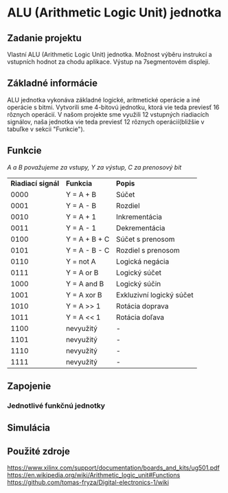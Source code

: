 # ALU (Arithmetic Logic Unit) jednotka

## Zadanie projektu
Vlastní ALU (Arithmetic Logic Unit) jednotka. Možnost výběru instrukcí a vstupních hodnot za chodu aplikace. Výstup na 7segmentovém displeji.

## Základné informácie
ALU jednotka vykonáva základné logické, aritmetické operácie a iné operácie s bitmi. Vytvorili sme 4-bitovú jednotku, ktorá vie teda previesť 16 rôznych operácií. V našom projekte sme využili 12 vstupných riadiacích signálov, naša jednotka vie teda previesť 12 rôznych operácií(bližšie v tabuľke v sekcii "Funkcie").

## Funkcie
*A a B považujeme za vstupy, Y za výstup, C za prenosový bit*
<table>
<tr><td><b>Riadiací signál</b></td><td><b>Funkcia</b></td><td><b>Popis</b></td></tr>
<tr><td> 0000 </td><td> Y = A + B </td><td> Súčet </td></tr>
<tr><td> 0001 </td><td> Y = A - B </td><td> Rozdiel </td></tr>
<tr><td> 0010 </td><td> Y = A + 1 </td><td> Inkrementácia </td></tr>
<tr><td> 0011 </td><td> Y = A - 1 </td><td> Dekrementácia </td></tr>
<tr><td> 0100 </td><td> Y = A + B + C </td><td> Súčet s prenosom </td></tr>
<tr><td> 0101 </td><td> Y = A - B - C </td><td> Rozdiel s prenosom </td></tr>
<tr><td> 0110 </td><td> Y = not A </td><td> Logická negácia </td></tr>
<tr><td> 0111 </td><td> Y = A or B </td><td> Logický súčet </td></tr>
<tr><td> 1000</td><td> Y = A and B </td><td> Logický súčin </td></tr>
<tr><td> 1001 </td><td> Y = A xor B </td><td> Exkluzivní logický súčet </td></tr>
<tr><td> 1010 </td><td> Y = A >> 1 </td><td> Rotácia doprava </td></tr>
<tr><td> 1011 </td><td> Y = A << 1 </td><td> Rotácia doľava </td></tr>
<tr><td> 1100 </td><td> nevyužitý </td><td> - </td></tr>
<tr><td> 1101 </td><td> nevyužitý </td><td> - </td></tr>
<tr><td> 1110 </td><td> nevyužitý </td><td> - </td></tr>
<tr><td> 1111 </td><td> nevyužitý </td><td> - </td></tr>
</table>

## Zapojenie


### Jednotlivé funkčnú jednotky


## Simulácia

## Použité zdroje
https://www.xilinx.com/support/documentation/boards_and_kits/ug501.pdf <br>
https://en.wikipedia.org/wiki/Arithmetic_logic_unit#Functions <br>
https://github.com/tomas-fryza/Digital-electronics-1/wiki
